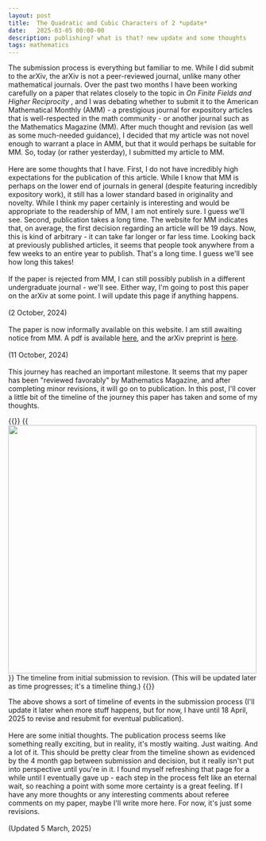 ```yaml
---
layout: post
title:  The Quadratic and Cubic Characters of 2 *update*
date:   2025-03-05 00:00-00
description: publishing? what is that? new update and some thoughts
tags: mathematics
---
```


The submission process is everything but familiar to me. While I did submit to the arXiv, the arXiv is not a peer-reviewed journal, unlike many other mathematical journals. Over the past two months I have been working carefully on a paper that relates closely to the topic in <i> On Finite Fields and Higher Reciprocity </i>, and I was debating whether to submit it to the American Mathematical Monthly (AMM) - a prestigious journal for expository articles that is well-respected in the math community - or another journal such as the Mathematics Magazine (MM). After much thought and revision (as well as some much-needed guidance), I decided that my article was not novel enough to warrant a place in AMM, but that it would perhaps be suitable for MM. So, today (or rather yesterday), I submitted my article to MM. 
<br>
<br>
Here are some thoughts that I have. First, I do not have incredibly high expectations for the publication of this article. While I know that MM is perhaps on the lower end of journals in general (despite featuring incredibly expository work), it still has a lower standard based in originality and novelty. While I think my paper certainly is interesting and would be appropriate to the readership of MM, I am not entirely sure. I guess we'll see. Second, publication takes a long time. The website for MM indicates that, on average, the first decision regarding an article will be 19 days. Now, this is kind of arbitrary - it can take far longer or far less time. Looking back at previously published articles, it seems that people took anywhere from a few weeks to an entire year to publish. That's a long time. I guess we'll see how long this takes!
<br>
<br>
If the paper is rejected from MM, I can still possibly publish in a different undergraduate journal - we'll see. Either way, I'm going to post this paper on the arXiv at some point. I will update this page if anything happens. 
<br>
<br>
(2 October, 2024)
<br>
<br>
The paper is now informally available on this website. I am still awaiting notice from MM. A pdf is available <a href="https://quadcryo.github.io/quadcryo/assets/pdf/matias-quadcub3.pdf">here</a>, and the arXiv preprint is <a href="https://arxiv.org/abs/2410.21646">here</a>.
<br>
<br>
(11 October, 2024)
<br>
<br>
This journey has reached an important milestone. It seems that my paper has been "reviewed favorably" by Mathematics Magazine, and after completing minor revisions, it will go on to publication. In this post, I'll cover a little bit of the timeline of the journey this paper has taken and some of my thoughts. 

{{<horizontal>}}
{{<image src="paper reviews finally done.png" width="500px">}}
	The timeline from initial submission to revision. (This will be updated later as time progresses; it's a timeline thing.)
{{</image>}}

The above shows a sort of timeline of events in the submission process (I'll update it later when more stuff happens, but for now, I have until 18 April, 2025 to revise and resubmit for eventual publication). 
<br>
<br>
Here are some initial thoughts. The publication process seems like something really exciting, but in reality, it's mostly waiting. Just waiting. And a lot of it. This should be pretty clear from the timeline shown as evidenced by the 4 month gap between submission and decision, but it really isn't put into perspective until you're in it. I found myself refreshing that page for a while until I eventually gave up - each step in the process felt like an eternal wait, so reaching a point with some more certainty is a great feeling. If I have any more thoughts or any interesting comments about referee comments on my paper, maybe I'll write more here. For now, it's just some revisions.
<br>
<br>
(Updated 5 March, 2025)